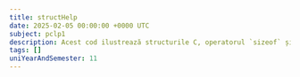 ```yaml
---
title: structHelp
date: 2025-02-05 00:00:00 +0000 UTC
subject: pclp1
description: Acest cod ilustrează structurile C, operatorul `sizeof` și cum dimensiunea lor este influențată de tipurile de date și de alinierea memoriei (padding), optimizând accesul la date.
tags: []
uniYearAndSemester: 11
---
```



